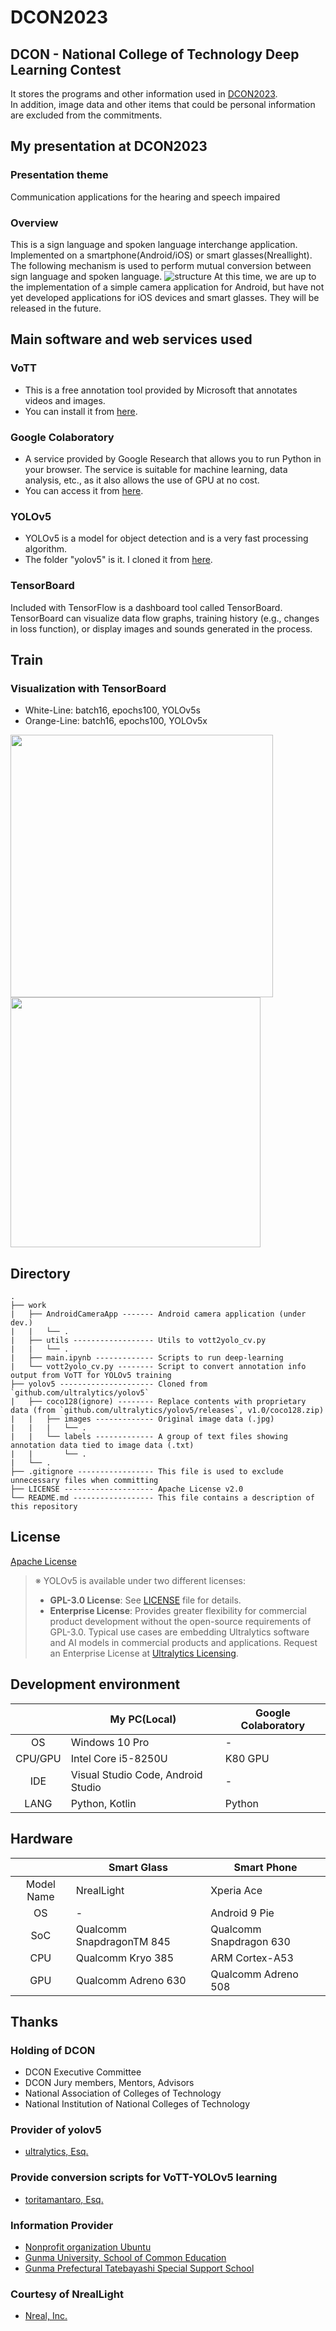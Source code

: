 # **DCON2023**

## **DCON - National College of Technology Deep Learning Contest**
It stores the programs and other information used in [DCON2023](https://dcon.ai/2023/).  
In addition, image data and other items that could be personal information are excluded from the commitments.

## **My presentation at DCON2023**
### **Presentation theme**
Communication applications for the hearing and speech impaired

### **Overview**
This is a sign language and spoken language interchange application.  
Implemented on a smartphone(Android/iOS) or smart glasses(Nreallight).  
The following mechanism is used to perform mutual conversion between sign language and spoken language.
![structure](https://user-images.githubusercontent.com/74349349/210689422-ecffe937-5d6f-46f9-b4f6-2e5f832b962f.png)
At this time, we are up to the implementation of a simple camera application for Android, but have not yet developed applications for iOS devices and smart glasses. They will be released in the future.

## **Main software and web services used**
### **VoTT**
- This is a free annotation tool provided by Microsoft that annotates videos and images.
- You can install it from [here](https://github.com/Microsoft/VoTT).
### **Google Colaboratory**
- A service provided by Google Research that allows you to run Python in your browser. The service is suitable for machine learning, data analysis, etc., as it also allows the use of GPU at no cost.
- You can access it from [here](https://colab.research.google.com/).
### **YOLOv5**
- YOLOv5 is a model for object detection and is a very fast processing algorithm.
- The folder "yolov5" is it. I cloned it from [here](https://github.com/ultralytics/yolov5).
### **TensorBoard**
Included with TensorFlow is a dashboard tool called TensorBoard. TensorBoard can visualize data flow graphs, training history (e.g., changes in loss function), or display images and sounds generated in the process.

## **Train**
### **Visualization with TensorBoard**
- White-Line: batch16, epochs100, YOLOv5s
- Orange-Line: batch16, epochs100, YOLOv5x  
<p>
<img src="https://user-images.githubusercontent.com/74349349/211142025-93bebeee-9d46-4f2e-aa13-9d8d95d2eb1c.png" width="420">
<img src="https://user-images.githubusercontent.com/74349349/211142026-b277c491-5b6b-4615-8d62-67d2b8a0d920.png" width="400">
</p>

## **Directory**
```
.
├── work
|   ├── AndroidCameraApp ------- Android camera application (under dev.)
|   |   └── .
|   ├── utils ------------------ Utils to vott2yolo_cv.py
|   |   └── .
|   ├── main.ipynb ------------- Scripts to run deep-learning
|   └── vott2yolo_cv.py -------- Script to convert annotation info output from VoTT for YOLOv5 training
├── yolov5 --------------------- Cloned from `github.com/ultralytics/yolov5`
|   ├── coco128(ignore) -------- Replace contents with proprietary data (from `github.com/ultralytics/yolov5/releases`, v1.0/coco128.zip)
|   |   ├── images ------------- Original image data (.jpg)
|   |   |   └── .
|   |   └── labels ------------- A group of text files showing annotation data tied to image data (.txt)
|   |       └── .
|   └── .
├── .gitignore ----------------- This file is used to exclude unnecessary files when committing
├── LICENSE -------------------- Apache License v2.0
└── README.md ------------------ This file contains a description of this repository
```

## **License**
[Apache License](https://www.apache.org/licenses/LICENSE-2.0)
> ※ YOLOv5 is available under two different licenses:
> - **GPL-3.0 License**: See [LICENSE](https://github.com/ultralytics/yolov5/blob/master/LICENSE) file for details.
> - **Enterprise License**: Provides greater flexibility for commercial product development without the open-source requirements of GPL-3.0. Typical use cases are embedding Ultralytics software and AI models in commercial products and applications. Request an Enterprise License at [Ultralytics Licensing](https://ultralytics.com/license).

## **Development environment**
|         |             My PC(Local)           | Google Colaboratory |
|   :-:   | ---------------------------------- | ------------------- |
| OS      | Windows 10 Pro                     | -                   |
| CPU/GPU | Intel Core i5-8250U                | K80 GPU             |
| IDE     | Visual Studio Code, Android Studio | -                   |
| LANG    | Python, Kotlin                     | Python              |

## **Hardware**
|             | Smart Glass                  | Smart Phone             |
|     :-:     | ---------------------------- | ----------------------- |
| Model Name  | NrealLight                   | Xperia Ace              |
| OS          | -                            | Android 9 Pie           |
| SoC         | Qualcomm SnapdragonTM 845    | Qualcomm Snapdragon 630 |
| CPU         | Qualcomm Kryo 385            | ARM Cortex-A53          |
| GPU         | Qualcomm Adreno 630          | Qualcomm Adreno 508     |

## **Thanks**
### **Holding of DCON**
- DCON Executive Committee
- DCON Jury members, Mentors, Advisors
- National Association of Colleges of Technology
- National Institution of National Colleges of Technology
### **Provider of yolov5**
- [ultralytics, Esq.](https://github.com/ultralytics)
### **Provide conversion scripts for VoTT-YOLOv5 learning**
- [toritamantaro, Esq.](https://github.com/toritamantaro)
### **Information Provider**
- [Nonprofit organization Ubuntu](http://ubuntu.moon.bindcloud.jp/)
- [Gunma University, School of Common Education](https://www.gunma-u.ac.jp/faculty/facu001/g1813)
- [Gunma Prefectural Tatebayashi Special Support School](https://tatetoku-ses.gsn.ed.jp/)
### **Courtesy of NrealLight**
- [Nreal, Inc.](https://www.nreal.ai/)
